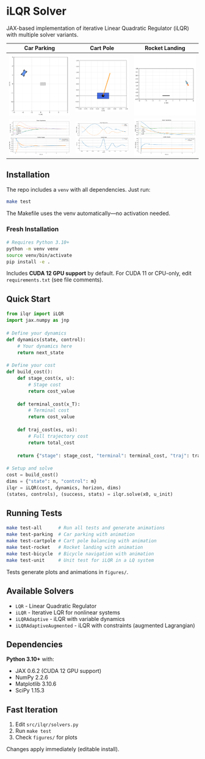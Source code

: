 # iLQR Solver

JAX-based implementation of iterative Linear Quadratic Regulator (iLQR) with multiple solver variants.

<div align="center">

| Car Parking | Cart Pole | Rocket Landing |
|:-----------:|:---------:|:--------------:|
| ![Parking](figures/test_ilqr_parking.gif) | ![Cart-Pole](figures/test_ilqr_cartpole.gif) | ![Rocket](figures/test_ilqr_rocket.gif) |
| ![Parking Plot](figures/test_ilqr_parking.png) | ![Cart-Pole Plot](figures/test_ilqr_cartpole.png) | ![Rocket Plot](figures/test_ilqr_rocket.png) |

</div>

## Installation

The repo includes a `venv` with all dependencies. Just run:
```bash
make test
```

The Makefile uses the venv automatically—no activation needed.

### Fresh Installation

```bash
# Requires Python 3.10+
python -m venv venv
source venv/bin/activate
pip install -e .
```

Includes **CUDA 12 GPU support** by default. For CUDA 11 or CPU-only, edit `requirements.txt` (see file comments).

## Quick Start

```python
from ilqr import iLQR
import jax.numpy as jnp

# Define your dynamics
def dynamics(state, control):
    # Your dynamics here
    return next_state

# Define your cost
def build_cost():
    def stage_cost(x, u):
        # Stage cost
        return cost_value

    def terminal_cost(x_T):
        # Terminal cost
        return cost_value

    def traj_cost(xs, us):
        # Full trajectory cost
        return total_cost

    return {"stage": stage_cost, "terminal": terminal_cost, "traj": traj_cost}

# Setup and solve
cost = build_cost()
dims = {"state": n, "control": m}
ilqr = iLQR(cost, dynamics, horizon, dims)
(states, controls), (success, stats) = ilqr.solve(x0, u_init)
```

## Running Tests

```bash
make test-all      # Run all tests and generate animations
make test-parking  # Car parking with animation
make test-cartpole # Cart pole balancing with animation
make test-rocket   # Rocket landing with animation
make test-bicycle  # Bicycle navigation with animation
make test-unit     # Unit test for iLQR in a LQ system
```

Tests generate plots and animations in `figures/`.

## Available Solvers

- `LQR` - Linear Quadratic Regulator
- `iLQR` - Iterative LQR for nonlinear systems
- `iLQRAdaptive` - iLQR with variable dynamics
- `iLQRAdaptiveAugmented` - iLQR with constraints (augmented Lagrangian)

## Dependencies

**Python 3.10+** with:
- JAX 0.6.2 (CUDA 12 GPU support)
- NumPy 2.2.6
- Matplotlib 3.10.6
- SciPy 1.15.3

## Fast Iteration

1. Edit `src/ilqr/solvers.py`
2. Run `make test`
3. Check `figures/` for plots

Changes apply immediately (editable install).
